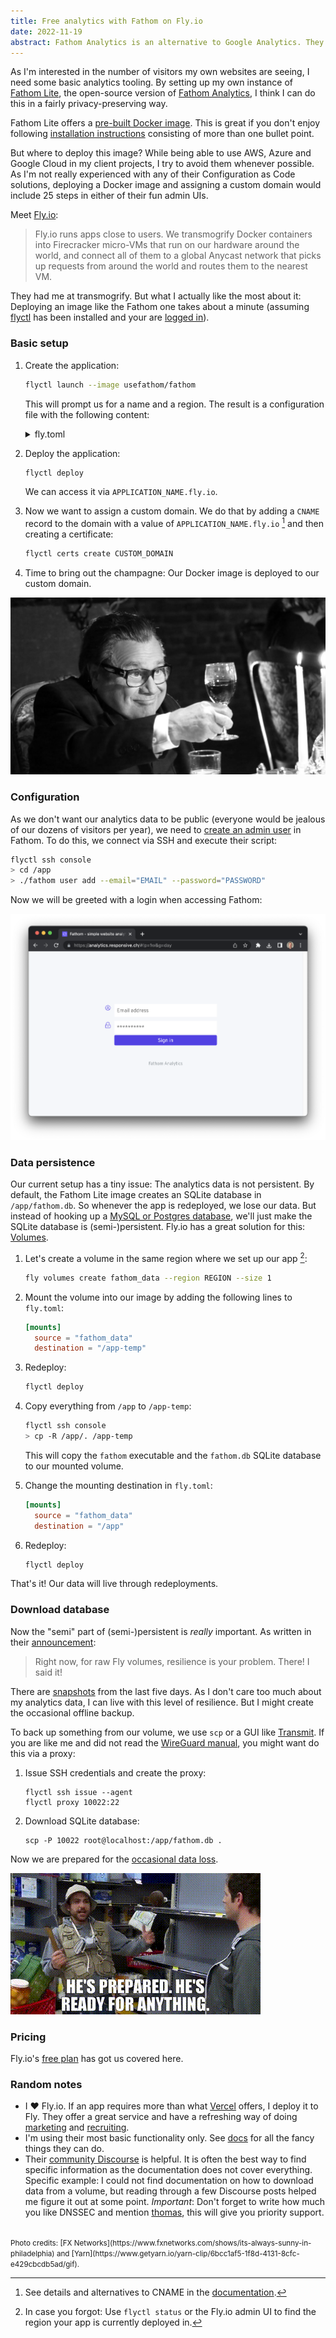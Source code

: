 ```yaml
---
title: Free analytics with Fathom on Fly.io
date: 2022-11-19
abstract: Fathom Analytics is an alternative to Google Analytics. They provide a lite version to deploy on your own server. Mine lives on Fly.io, which is incredibly nice to use.
---
```


As I'm interested in the number of visitors my own websites are seeing, I need some basic analytics tooling. By setting up my own instance of [Fathom Lite](https://github.com/usefathom/fathom), the open-source version of [Fathom Analytics](https://usefathom.com/), I think I can do this in a fairly privacy-preserving way.

Fathom Lite offers a [pre-built Docker image](https://hub.docker.com/r/usefathom/fathom/). This is great if you don't enjoy following [installation instructions](https://github.com/usefathom/fathom/blob/master/docs/Installation%20instructions.md) consisting of more than one bullet point.

But where to deploy this image? While being able to use AWS, Azure and Google Cloud in my client projects, I try to avoid them whenever possible. As I'm not really experienced with any of their Configuration as Code solutions, deploying a Docker image and assigning a custom domain would include 25 steps in either of their fun admin UIs.

Meet [Fly.io](https://fly.io):

> Fly.io runs apps close to users. We transmogrify Docker containers into Firecracker micro-VMs that run on our hardware around the world, and connect all of them to a global Anycast network that picks up requests from around the world and routes them to the nearest VM.

They had me at transmogrify. But what I actually like the most about it: Deploying an image like the Fathom one takes about a minute (assuming [flyctl](https://fly.io/docs/hands-on/install-flyctl/) has been installed and your are [logged in](https://fly.io/docs/getting-started/log-in-to-fly/)).

### Basic setup

1.  Create the application:

    ```sh
    flyctl launch --image usefathom/fathom
    ```

    This will prompt us for a name and a region. The result is a configuration file with the following content:

    <details>
      <summary>fly.toml</summary>
      ```
      app = "APPLICATION_NAME"
      kill_signal = "SIGINT"
      kill_timeout = 5
      processes = []

    [build]
    image = "usefathom/fathom"

    [env]

    [experimental]
    allowed_public_ports = []
    auto_rollback = true

    [[services]]
    http_checks = []
    internal_port = 8080
    processes = ["app"]
    protocol = "tcp"
    script_checks = []
    [services.concurrency]
    hard_limit = 25
    soft_limit = 20
    type = "connections"

          [[services.ports]]
            force_https = true
            handlers = ["http"]
            port = 80

          [[services.ports]]
            handlers = ["tls", "http"]
            port = 443

          [[services.tcp_checks]]
            grace_period = "1s"
            interval = "15s"
            restart_limit = 0
            timeout = "2s"
        ```

      </details>

2.  Deploy the application:

    ```sh
    flyctl deploy
    ```

    We can access it via `APPLICATION_NAME.fly.io`.

3.  Now we want to assign a custom domain. We do that by adding a `CNAME` record to the domain with a value of `APPLICATION_NAME.fly.io` [^1] and then creating a certificate:

    ```sh
    flyctl certs create CUSTOM_DOMAIN
    ```

4.  Time to bring out the champagne: Our Docker image is deployed to our custom domain.

![Frank raising a glass in the 'Always Sunny' episode of 'It's Always Sunny in Philadelphia'](media/success.jpeg)

### Configuration

As we don't want our analytics data to be public (everyone would be jealous of our dozens of visitors per year), we need to [create an admin user](https://github.com/usefathom/fathom/blob/master/docs/Installation%20instructions.md#register-your-admin-user) in Fathom. To do this, we connect via SSH and execute their script:

```sh
flyctl ssh console
> cd /app
> ./fathom user add --email="EMAIL" --password="PASSWORD"
```

Now we will be greeted with a login when accessing Fathom:

![Screenshot of Fathom Lite showing a login prompt](media/login-screen.png)

### Data persistence

Our current setup has a tiny issue: The analytics data is not persistent. By default, the Fathom Lite image creates an SQLite database in `/app/fathom.db`. So whenever the app is redeployed, we lose our data. But instead of hooking up a [MySQL or Postgres database](https://github.com/usefathom/fathom/blob/master/docs/Configuration.md#accepted-values--defaults), we'll just make the SQLite database is (semi-)persistent. Fly.io has a great solution for this: [Volumes](https://fly.io/docs/reference/volumes/).

1. Let's create a volume in the same region where we set up our app [^2]:

   ```sh
   fly volumes create fathom_data --region REGION --size 1
   ```

2. Mount the volume into our image by adding the following lines to `fly.toml`:
   ```toml
   [mounts]
     source = "fathom_data"
     destination = "/app-temp"
   ```
3. Redeploy:

   ```sh
   flyctl deploy
   ```

4. Copy everything from `/app` to `/app-temp`:

   ```bash
   flyctl ssh console
   > cp -R /app/. /app-temp
   ```

   This will copy the `fathom` executable and the `fathom.db` SQLite database to our mounted volume.

5. Change the mounting destination in `fly.toml`:
   ```toml
   [mounts]
     source = "fathom_data"
     destination = "/app"
   ```
6. Redeploy:

   ```sh
   flyctl deploy
   ```

That's it! Our data will live through redeployments.

### Download database

Now the "semi" part of (semi-)persistent is _really_ important. As written in their [announcement](https://fly.io/blog/persistent-storage-and-fast-remote-builds/):

> Right now, for raw Fly volumes, resilience is your problem. There! I said it!

There are [snapshots](https://fly.io/docs/reference/volumes/#snapshots-and-restores) from the last five days. As I don't care too much about my analytics data, I can live with this level of resilience. But I might create the occasional offline backup.

To back up something from our volume, we use `scp` or a GUI like [Transmit](https://panic.com/transmit/). If you are like me and did not read the [WireGuard manual](https://fly.io/docs/reference/private-networking/#private-network-vpn), you might want do this via a proxy:

1. Issue SSH credentials and create the proxy:

   ```
   flyctl ssh issue --agent
   flyctl proxy 10022:22
   ```

2. Download SQLite database:

   ```
   scp -P 10022 root@localhost:/app/fathom.db .
   ```

Now we are prepared for the [occasional data loss](https://community.fly.io/t/cant-load-site-anymore/8639).

![Charlie dressed with what he imagines would be survival gear in episode of 'It's Always Sunny in Philadelphia'](media/prepared.gif)

### Pricing

Fly.io's [free plan](https://fly.io/docs/about/pricing/#free-allowances) has got us covered here.

### Random notes

- I ❤️ Fly.io. If an app requires more than what [Vercel](https://vercel.com) offers, I deploy it to Fly. They offer a great service and have a refreshing way of doing [marketing](https://fly.io/blog/) and [recruiting](https://fly.io/docs/hiring/hiring/).
- I'm using their most basic functionality only. See [docs](https://fly.io/docs/) for all the fancy things they can do.
- Their [community Discourse](https://community.fly.io) is helpful. It is often the best way to find specific information as the documentation does not cover everything. Specific example: I could not find documentation on how to download data from a volume, but reading through a few Discourse posts helped me figure it out at some point. _Important_: Don't forget to write how much you like DNSSEC and mention [thomas](https://community.fly.io/u/thomas/), this will give you priority support.

<br />
<small>
  Photo credits: [FX
  Networks](https://www.fxnetworks.com/shows/its-always-sunny-in-philadelphia) and [Yarn](https://www.getyarn.io/yarn-clip/6bcc1af5-1f8d-4131-8cfc-e429cbcdb5ad/gif).
</small>

[^1]: See details and alternatives to CNAME in the [documentation](https://fly.io/docs/app-guides/custom-domains-with-fly/).

[^2]: In case you forgot: Use `flyctl status` or the Fly.io admin UI to find the region your app is currently deployed in.
